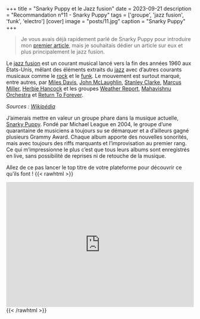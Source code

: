 +++
title = "Snarky Puppy et le Jazz fusion"
date = 2023-09-21
description = "Recommandation n°11 - Snarky Puppy"
tags = ['groupe', 'jazz fusion', 'funk', 'electro']
[cover]
image = "posts/11.jpg"
caption = "Snarky Puppy"
+++

> Je vous avais déjà rapidement parlé de Snarky Puppy pour introduire
> mon [premier article](https://jazz.000.pe/posts/1-where-you-wish-you-were), mais je souhaitais dédier un article sur eux
> et plus principalement le jazz fusion.

Le [jazz fusion](https://fr.wikipedia.org/wiki/Jazz_fusion) est un courant musical lancé vers la fin des années 1960 aux
États-Unis, mêlant des éléments extraits du [jazz](https://fr.wikipedia.org/wiki/Jazz) avec d’autres courants musicaux
comme le [rock](https://fr.wikipedia.org/wiki/Rock) et le [funk](https://fr.wikipedia.org/wiki/Funk). Le mouvement est
surtout marqué, entre autres,
par [Miles Davis](https://fr.wikipedia.org/wiki/Miles_Davis "Miles Davis"), [John McLaughlin](https://fr.wikipedia.org/wiki/John_McLaughlin_(musicien) "John McLaughlin (musicien)"), [Stanley Clarke](https://fr.wikipedia.org/wiki/Stanley_Clarke "Stanley Clarke"), [Marcus Miller](https://fr.wikipedia.org/wiki/Marcus_Miller "Marcus Miller"), [Herbie Hancock](https://fr.wikipedia.org/wiki/Herbie_Hancock "Herbie Hancock")
et les
groupes [Weather Report](https://fr.wikipedia.org/wiki/Weather_Report "Weather Report"), [Mahavishnu Orchestra](https://fr.wikipedia.org/wiki/Mahavishnu_Orchestra "Mahavishnu Orchestra")
et [Return To Forever](https://fr.wikipedia.org/wiki/Return_To_Forever).

_Sources : [Wikipédia](https://fr.wikipedia.org/)_

J’aimerais mettre en valeur un groupe phare dans la musique
actuelle, [Snarky Puppy](https://fr.wikipedia.org/wiki/Snarky_Puppy). Fondé par Michael League en 2004, le groupe d’une
quarantaine de musiciens a toujours su se démarquer et a d’ailleurs gagné plusieurs Grammy Award. Chaque album apporte
des nouvelles sonorités, mais avec toujours des riffs marquants et l’improvisation au premier rang. Ce qui
m’impressionne le plus c’est que tous leurs albums sont enregistrés en live, sans possibilité de reprises ni de retouche
de la musique.

Allez de ce pas lancer le top titre de votre plateforme pour découvrir ce qu’ils font !
{{< rawhtml >}}
<div style="max-width:100%;"><div style="position:relative;padding-bottom:calc(56.25% + 52px);height: 0;"><iframe style="position:absolute;top:0;left:0;" width="100%" height="100%" src="https://odesli.co/embed/?url=https%3A%2F%2Fartist.link%2FSnarkyPuppy&theme=light" frameborder="0" allowfullscreen sandbox="allow-same-origin allow-scripts allow-presentation allow-popups allow-popups-to-escape-sandbox" allow="clipboard-read; clipboard-write"></iframe></div></div>
{{< /rawhtml >}}